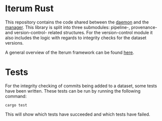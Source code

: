 # Iterum Rust

This repository contains the code shared between the [daemon](https://github.com/iterum-provenance/daemon) and the [manager](https://github.com/iterum-provenance/manager). This library is split into three submodules: pipeline-, provenance- and version-control- related structures. For the version-control module it also includes the logic with regards to integrity checks for the dataset versions.

A general overview of the Iterum framework can be found [here](https://github.com/iterum-provenance/iterum).

# Tests

For the integrity checking of commits being added to a dataset, some tests have been written. These tests can be run by running the following command:
```
cargo test
```
This will show which tests have succeeded and which tests have failed.
